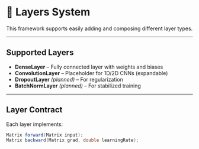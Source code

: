 # 🧱 Layers System

This framework supports easily adding and composing different layer types.

---

## Supported Layers

- **DenseLayer** – Fully connected layer with weights and biases
- **ConvolutionLayer** – Placeholder for 1D/2D CNNs (expandable)
- **DropoutLayer** *(planned)* – For regularization
- **BatchNormLayer** *(planned)* – For stabilized training

---

## Layer Contract

Each layer implements:

```java
Matrix forward(Matrix input);
Matrix backward(Matrix grad, double learningRate);
